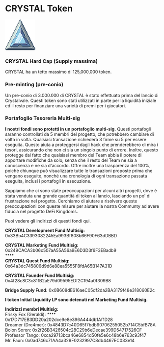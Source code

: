 # CRYSTAL Token

![CRYSTAL](<../../.gitbook/assets/image (2) (2).png>)

### CRYSTAL Hard Cap (Supply massima)

CRYSTAL ha un tetto massimo di 125,000,000 token.

### Pre-minting (pre-conio)

Un pre-conio di 3.000.000 di CRYSTAL è stato effettuato prima del lancio di Crystalvale. Questi token sono stati utilizzati in parte per la liquidità iniziale ed il resto per finanziare una varietà di premi per i giocatori.

### Portafoglio Tesoreria Multi-sig

**I nostri fondi sono protetti in un portafoglio multi-sig.** Questi portafogli saranno controllati da 5 membri del progetto, che potrebbero cambiare di volta in volta. Qualsiasi transazione richiederà 3 firme su 5 per essere eseguita. Questo aiuta a proteggersi dagli hack che prenderebbero di mira i tesori, assicurando che non ci sia un singolo punto di errore. Inoltre, questo protegge dal fatto che qualsiasi membro del Team abbia il potere di apportare modifiche da solo, senza che il resto del Team ne sia a conoscenza e ne sia d'accordo. Offre inoltre una trasparenza del 100%, poiché chiunque può visualizzare tutte le transazioni proposte prima che vengano eseguite, nonché una cronologia di ogni transazione passata eseguita, inclusi i portafogli in esecuzione.

Sappiamo che ci sono state preoccupazioni per alcuni altri progetti, dove è stata venduta una grande quantità di token al lancio, lasciando un po' di frustrazione nel progetto. Cerchiamo di aiutare a risolvere queste preoccupazioni con queste misure per aiutare la nostra Communty ad avere fiducia nel progetto DeFi Kingdoms.

Puoi vedere gli indirizzi di questi fondi qui.

**CRYSTAL Development Fund Multisig:** 0x33Bb4C3393082245Ea993Bf808b66F90F63dDBBD

**CRYSTAL Marketing Fund Multisig:** 0x249CACA3b06c507aA55A56a9E6D3D3f6F3EBadb9\
****\
**CRYSTAL Quest Fund Multisig:** 0x64a3dc745806d9d6e88ea5555F8fdA65B147A31D

**CRYSTAL Founder Fund Multisig:** 0x4f28c8C3c81fB2aE79d09595EDf2C194a0f309B8

**Bridge Supply Fund:** 0x0B608dE616aeC05df2da2BA3179f48e318060E2c&#x20;

**I token Initial Liquidity LP sono detenuti nel Marketing Fund Multisig.**

**Indirizzi membri Multisig:**\
Frisky Fox (Geraldi): _****_ 0x17D717EB3DD20a202dce9e8e396A444db1Af1D28\
Dreamer (Dre4mer): 0x4843D7c40D65f7bdb90706255052b714C5bfB78A\
Bolon Soron: 0x2f26B3426504c28C29b6eDecae399D54717526CF\
Professor Tango: 0xca29713bca46e6854d50fe5e6c48b6e763c93f47\
Mr. Faun: 0x0ad746c71AA4a329F0232997C8db4467EC033e14
